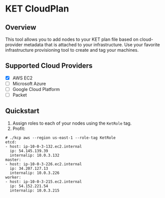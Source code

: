 # KET CloudPlan

## Overview
This tool allows you to add nodes to your KET plan file based on cloud-provider
metadata that is attached to your infrastructure. Use your favorite infrastructure
provisioning tool to create and tag your machines.

## Supported Cloud Providers
- [x] AWS EC2
- [ ] Microsoft Azure 
- [ ] Google Cloud Platform
- [ ] Packet

## Quickstart

1. Assign roles to each of your nodes using the `KetRole` tag.
1. Profit:
```
# ./kcp aws --region us-east-1 --role-tag KetRole
etcd:
- host: ip-10-0-3-132.ec2.internal
  ip: 54.145.139.39
  internalip: 10.0.3.132
master:
- host: ip-10-0-3-226.ec2.internal
  ip: 34.207.127.13
  internalip: 10.0.3.226
worker:
- host: ip-10-0-3-215.ec2.internal
  ip: 54.152.221.54
  internalip: 10.0.3.215
```
